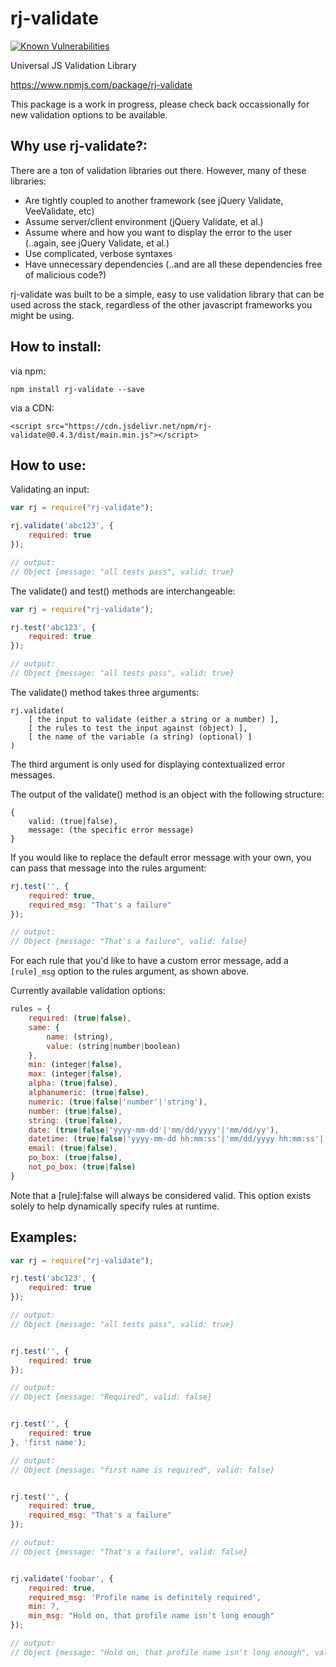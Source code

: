 # rj-validate

<a href="https://snyk.io/test/npm/rj-validate"><img src="https://snyk.io/test/npm/rj-validate/badge.svg" alt="Known Vulnerabilities" data-canonical-src="https://snyk.io/test/npm/rj-validate" style="max-width:100%;"></a>


Universal JS Validation Library

https://www.npmjs.com/package/rj-validate


This package is a work in progress, please check back occassionally for new validation options to be available.


## Why use rj-validate?:

There are a ton of validation libraries out there. However, many of these libraries:
* Are tightly coupled to another framework (see jQuery Validate, VeeValidate, etc)
* Assume server/client environment (jQuery Validate, et al.)
* Assume where and how you want to display the error to the user (..again, see jQuery Validate, et al.)
* Use complicated, verbose syntaxes
* Have unnecessary dependencies (..and are all these dependencies free of malicious code?)

rj-validate was built to be a simple, easy to use validation library that can be used across the stack, regardless of the other javascript frameworks you might be using.


## How to install:

via npm:

```npm install rj-validate --save```

via a CDN:

```<script src="https://cdn.jsdelivr.net/npm/rj-validate@0.4.3/dist/main.min.js"></script>```


## How to use:

Validating an input:

```javascript
var rj = require("rj-validate");

rj.validate('abc123', {
    required: true
});

// output:
// Object {message: "all tests pass", valid: true}
```


The validate() and test() methods are interchangeable:

```javascript
var rj = require("rj-validate");

rj.test('abc123', {
    required: true
});

// output:
// Object {message: "all tests pass", valid: true}
```


The validate() method takes three arguments:

```
rj.validate(
	[ the input to validate (either a string or a number) ],
	[ the rules to test the input against (object) ],
	[ the name of the variable (a string) (optional) ]
)
```

The third argument is only used for displaying contextualized error messages.


The output of the validate() method is an object with the following structure:

```
{
	valid: (true|false),
	message: (the specific error message)
}
```


If you would like to replace the default error message with your own, you can pass that message into the rules argument:

```javascript
rj.test('', {
    required: true,
    required_msg: "That's a failure"
});

// output:
// Object {message: "That's a failure", valid: false}
```

For each rule that you'd like to have a custom error message, add a ```[rule]_msg``` option to the rules argument, as shown above.


Currently available validation options:

```javascript
rules = {
	required: (true|false),
	same: {
		name: (string),
		value: (string|number|boolean)
	},
	min: (integer|false),
	max: (integer|false),
	alpha: (true|false),
	alphanumeric: (true|false),
	numeric: (true|false|'number'|'string'),
	number: (true|false),
	string: (true|false),
	date: (true|false|'yyyy-mm-dd'|'mm/dd/yyyy'|'mm/dd/yy'),
	datetime: (true|false|'yyyy-mm-dd hh:mm:ss'|'mm/dd/yyyy hh:mm:ss'|'mm/dd/yy hh:mm:ss'),
	email: (true|false),
	po_box: (true|false),
	not_po_box: (true|false)
}
```

Note that a [rule]:false will always be considered valid. This option exists solely to help dynamically specify rules at runtime.


## Examples:

```javascript
var rj = require("rj-validate");

rj.test('abc123', {
    required: true
});

// output:
// Object {message: "all tests pass", valid: true}


rj.test('', {
    required: true
});

// output:
// Object {message: "Required", valid: false}


rj.test('', {
    required: true
}, 'first name');

// output:
// Object {message: "first name is required", valid: false}


rj.test('', {
    required: true,
    required_msg: "That's a failure"
});

// output:
// Object {message: "That's a failure", valid: false}


rj.validate('foobar', {
	required: true,
	required_msg: 'Profile name is definitely required',
	min: 7,
	min_msg: "Hold on, that profile name isn't long enough"
});

// output:
// Object {message: "Hold on, that profile name isn't long enough", valid: false}
```